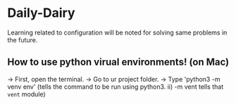 # Daily-Dairy
Learning related to configuration will be noted for solving same problems in the future.
## How to use python virual environments! (on Mac)
-> First, open the terminal.
-> Go to ur project folder.
-> Type 'python3 -m venv env' (tells the command to be run using python3. ii) -m vent tells that ``vent`` module)

